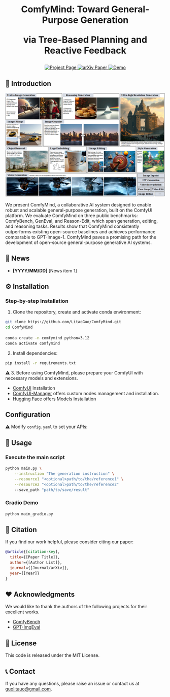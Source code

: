 <h1 align="center">
ComfyMind: Toward General-Purpose Generation 

via Tree-Based Planning and Reactive Feedback
</h1>
<p align="center">
    <a href="https://litaoguo.github.io/ComfyMind.github.io/"> <img alt="Project Page" src="https://img.shields.io/badge/Project-Page-green"> </a>
    <a href="[arXiv Link]"> <img alt="arXiv Paper" src="https://img.shields.io/badge/arXiv-Paper-red"> </a>
    <a href="[Demo Link]"> <img alt="Demo" src="https://img.shields.io/badge/Demo-Live-orange"> </a>
</p>

## 💫 Introduction

![Teaser](assets/teaser.png)

We present ComfyMind, a collaborative AI system designed to enable robust and scalable general-purpose generation, built on the ComfyUI platform. We evaluate ComfyMind on three public benchmarks: ComfyBench, GenEval, and Reason-Edit, which span generation, editing, and reasoning tasks. Results show that ComfyMind consistently outperforms existing open-source baselines and achieves performance comparable to GPT-Image-1. ComfyMind paves a promising path for the development of open-source general-purpose generative AI systems.


## 📰 News

- **[YYYY/MM/DD]** [News item 1]

## ️⚙️ Installation

### Step-by-step Installation

1. Clone the repository, create and activate conda environment:
```bash
git clone https://github.com/LitaoGuo/ComfyMind.git
cd ComfyMind

conda create -n comfymind python=3.12
conda activate comfymind
```

2. Install dependencies:
```bash
pip install -r requirements.txt
```

⚠️ 3. Before using ComfyMind, please prepare your ComfyUI with necessary models and extensions.

- [ComfyUI](https://github.com/comfyanonymous/ComfyUI) Installation
- [ComfyUI-Manager](https://github.com/Comfy-Org/ComfyUI-Manager) offers custom nodes management and installation.
- [Hugging Face](https://huggingface.co/) offers Models Installation 


## Configuration

⚠️ Modify `config.yaml` to set your APIs:


## 🚀 Usage

### Execute the main script
```bash
python main.py \
    --instruction "The generation instruction" \
    --resource1 "<optional>path/to/the/reference1" \
    --resource2 "<optional>path/to/the/reference2"
    --save_path "path/to/save/result"
```

### Gradio Demo
```bash
python main_gradio.py
```

## 📜 Citation

If you find our work helpful, please consider citing our paper:

```bibtex
@article{[citation-key],
  title={[Paper Title]},
  author={[Author List]},
  journal={[Journal/arXiv]},
  year={[Year]}
}
```

## ❤️ Acknowledgments
We would like to thank the authors of the following projects for their excellent works.

- [ComfyBench](https://github.com/xxyQwQ/ComfyBench)
- [GPT-ImgEval](https://github.com/PicoTrex/GPT-ImgEval)

## 📄 License

This code is released under the MIT License.

## 📞 Contact

If you have any questions, please raise an issue or contact us at guolitauo@gmail.com.
